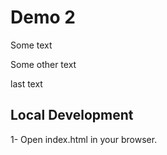 # Demo 2

Some text

Some other text

last text

## Local Development

1- Open index.html in your browser.